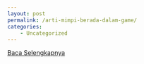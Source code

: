 ```yaml
---
layout: post
permalink: /arti-mimpi-berada-dalam-game/
categories:
    - Uncategorized
---
```


[Baca Selengkapnya](/03)